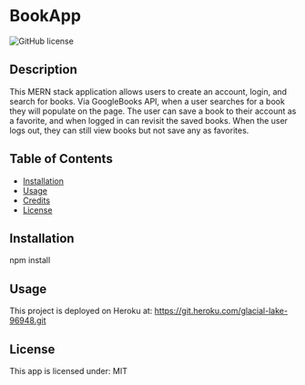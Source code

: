 # BookApp

![GitHub license](https://img.shields.io/badge/license-MIT-orange.svg)

## Description

This MERN stack application allows users to create an account, login, and search for books. Via GoogleBooks API, when a user searches for a book they will populate on the page. The user can save a book to their account as a favorite, and when logged in can revisit the saved books. When the user logs out, they can still view books but not save any as favorites.

## Table of Contents

- [Installation](#installation)
- [Usage](#usage)
- [Credits](#credits)
- [License](#license)

## Installation

npm install

## Usage

This project is deployed on Heroku at: https://git.heroku.com/glacial-lake-96948.git

## License

This app is licensed under:
MIT
